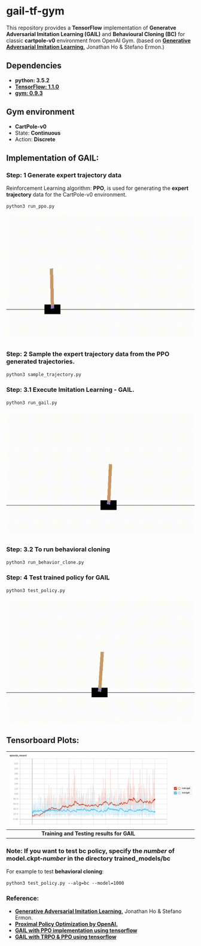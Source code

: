 # gail-tf-gym
This repository provides a **TensorFlow** implementation of **Generatve Adversarial Imitation Learning (GAIL)** and **Behavioural Cloning (BC)** for classic **cartpole-v0** environment from OpenAI Gym. (based on <a href="https://arxiv.org/abs/1606.03476"><b>Generative Adversarial Imitation Learning,</b></a> Jonathan Ho & Stefano Ermon.)

## Dependencies
- <b>python: 3.5.2</b>
- <b><a href="https://www.tensorflow.org/">TensorFlow: 1.1.0 </a></b>
- <b><a href="https://github.com/openai/gym">gym: 0.9.3 </a></b>

## Gym environment
- <b>CartPole-v0</b>  
- State: <b>Continuous</b>
- Action: <b>Discrete</b>

## Implementation of GAIL:

### Step: 1 Generate expert trajectory data  
Reinforcement Learning algorithm: <b>PPO</b>, is used for generating the <b>expert trajectory</b> data for the CartPole-v0 environment.
```
python3 run_ppo.py
```
<p align= "center">
  <img src="gail-ppo-tf-gym/gif/training_ppo.gif/">
</p>

### Step: 2 Sample the expert trajectory data from the PPO generated trajectories.
```
python3 sample_trajectory.py
```
### Step: 3.1 Execute Imitation Learning - GAIL.  
```
python3 run_gail.py  
```
<p align= "center">
  <img src="gail-ppo-tf-gym/gif/training_gail.gif/">
</p>

### Step: 3.2 To run behavioral cloning  
```
python3 run_behavior_clone.py
```
### Step: 4 Test trained policy for GAIL
```
python3 test_policy.py
```
<p align= "center">
  <img src="gail-ppo-tf-gym/gif/test_gail.gif/">
</p>


## Tensorboard Plots:
| <img src="gail-ppo-tf-gym/gif/gail_train_test.png/">  | <img src="gail-ppo-tf-gym/gif/gail_legend.png/" align="left"> |  
| :---: | :---: |  
| <b> Training and Testing results for GAIL </b> |

### Note: If you want to test bc policy, specify the _number_ of model.ckpt-_number_ in the directory trained_models/bc  
For example to test <b>behavioral cloning</b>:  
```
python3 test_policy.py --alg=bc --model=1000
```

### Reference:
- <a href="https://arxiv.org/abs/1606.03476"><b>Generative Adversarial Imitation Learning,</b></a> Jonathan Ho & Stefano Ermon.
- <a href="https://blog.openai.com/openai-baselines-ppo/"><b>Proximal Policy Optimization by OpenAI.</b></a>
- <b><a href="https://github.com/uidilr/gail_ppo_tf">GAIL with PPO implementation using tensorflow</a></b>
- <b><a href="https://github.com/andrewliao11/gail-tf">GAIL with TRPO & PPO using tensorflow</a></b>
